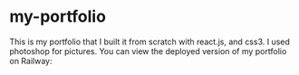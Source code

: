 # my-portfolio

This is my portfolio that I built it from scratch with react.js, and css3. I used photoshop for pictures.
You can view the deployed version of my portfolio on Railway:
